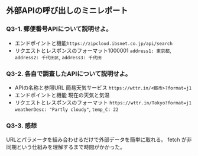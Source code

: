 ## 外部APIの呼び出しのミニレポート
### Q3-1. 郵便番号APIについて説明せよ。
* エンドポイントと機能`https://zipcloud.ibsnet.co.jp/api/search`
* リクエストとレスポンスのフォーマット1000001   `address1: 東京都`, `address2: 千代田区`, `address3: 千代田`

### Q3-2. 各自で調査したAPIについて説明せよ。
* APIの名称と参照URL  簡易天気サービス  `https://wttr.in/<都市>?format=j1`
* エンドポイントと機能   現在の天気と気温
* リクエストとレスポンスのフォーマット   `https://wttr.in/Tokyo?format=j1`  `weatherDesc: "Partly cloudy"`, `temp_C: 22`
### Q3-3. 感想
URLとパラメータを組み合わせるだけで外部データを簡単に取れる。
fetch が非同期という仕組みを理解するまで時間がかかった。
